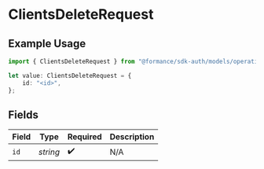 # ClientsDeleteRequest

## Example Usage

```typescript
import { ClientsDeleteRequest } from "@formance/sdk-auth/models/operations";

let value: ClientsDeleteRequest = {
    id: "<id>",
};
```

## Fields

| Field              | Type               | Required           | Description        |
| ------------------ | ------------------ | ------------------ | ------------------ |
| `id`               | *string*           | :heavy_check_mark: | N/A                |